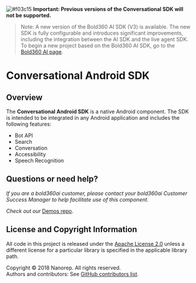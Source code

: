 ![#f03c15](https://placehold.it/15/f03c15/000000?text=+) **Important: Previous versions of the Conversational SDK will not be supported.**
>Note: A new version of the Bold360 AI SDK (V3) is available. 
>The new SDK is fully configurable and introduces significant improvements, including the integration between the AI SDK and the live agent SDK.
To begin a new project based on the Bold360 AI SDK, go to the [Bold360 AI page](https://developer.bold360.com/help/EN/Bold360API/Bold360API/c_sdk_combined_android_header.html).
 
# Conversational Android SDK

## Overview
The **Conversational Android SDK** is a native Android component. The SDK is intended to be integrated in any Android application and includes the following features:

* Bot API
* Search
* Conversation
* Accessibility
* Speech Recognition

## Questions or need help?

*If you are a bold360ai customer, please contact your bold360ai Customer Success Manager to help facilitate use of this component.*

*Check out our* [Demos repo](https://github.com/Bold360ai/Bold360ai-Android-SDK-samples).

## License and Copyright Information
All code in this project is released under the [Apache License 2.0](http://www.apache.org/licenses/) unless a different license for a particular library is specified in the applicable library path.   

Copyright © 2018 Nanorep. All rights reserved.   
Authors and contributors: See [GitHub contributors list](https://github.com/Bold360ai/Bold360ai-Android-SDK/graphs/contributors).
